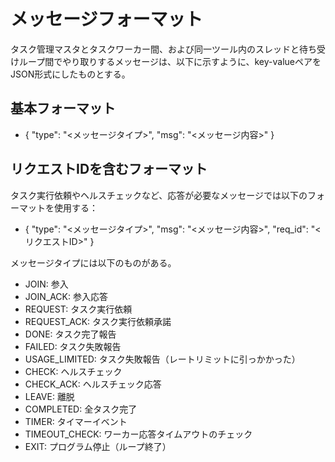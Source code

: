 # メッセージフォーマット

タスク管理マスタとタスクワーカー間、および同一ツール内のスレッドと待ち受けループ間でやり取りするメッセージは、以下に示すように、key-valueペアをJSON形式にしたものとする。

## 基本フォーマット

* { "type": "<メッセージタイプ>", "msg": "<メッセージ内容>" }

## リクエストIDを含むフォーマット

タスク実行依頼やヘルスチェックなど、応答が必要なメッセージでは以下のフォーマットを使用する：

* { "type": "<メッセージタイプ>", "msg": "<メッセージ内容>", "req_id": "<リクエストID>" }

メッセージタイプには以下のものがある。

* JOIN: 参入
* JOIN_ACK: 参入応答
* REQUEST: タスク実行依頼
* REQUEST_ACK: タスク実行依頼承諾
* DONE: タスク完了報告
* FAILED: タスク失敗報告
* USAGE_LIMITED: タスク失敗報告（レートリミットに引っかかった）
* CHECK: ヘルスチェック
* CHECK_ACK: ヘルスチェック応答
* LEAVE: 離脱
* COMPLETED: 全タスク完了
* TIMER: タイマーイベント
* TIMEOUT_CHECK: ワーカー応答タイムアウトのチェック
* EXIT: プログラム停止（ループ終了）


